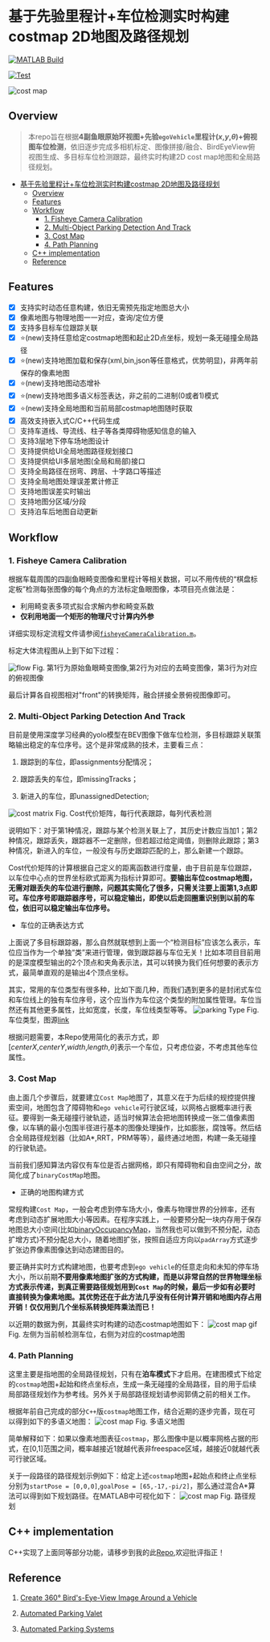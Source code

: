 # 基于先验里程计+车位检测实时构建costmap 2D地图及路径规划

[![MATLAB Build](https://img.shields.io/badge/MATLAB_Build-passing-success)](https://matlab.mathworks.com/)

[![Test](https://img.shields.io/badge/tested_with-R2024a-blue)](https://matlab.mathworks.com/)

![cost map](./data/mapOnLine.JPG)

## Overview

> 本repo旨在根据**4副鱼眼原始环视图+先验`egoVehicle`里程计($x$,$y$,$\theta$)+俯视图车位检测**，依旧逐步完成多相机标定、图像拼接/融合、BirdEyeView俯视图生成、多目标车位检测跟踪，最终实时构建2D cost map地图和全局路径规划。

<!-- @import "[TOC]" {cmd="toc" depthFrom=1 depthTo=6 orderedList=false} -->

<!-- code_chunk_output -->

- [基于先验里程计+车位检测实时构建costmap 2D地图及路径规划](#基于先验里程计车位检测实时构建costmap-2d地图及路径规划)
  - [Overview](#overview)
  - [Features](#features)
  - [Workflow](#workflow)
    - [1. Fisheye Camera Calibration](#1-fisheye-camera-calibration)
    - [2. Multi-Object Parking Detection And Track](#2-multi-object-parking-detection-and-track)
    - [3. Cost Map](#3-cost-map)
    - [4. Path Planning](#4-path-planning)
  - [C++ implementation](#c-implementation)
  - [Reference](#reference)

<!-- /code_chunk_output -->

## Features

- [x] 支持实时动态任意构建，依旧无需预先指定地图总大小
- [x] 像素地图与物理地图一一对应，查询/定位方便
- [x] 支持多目标车位跟踪关联
- [x] :star:(new)支持任意给定costmap地图和起止2D点坐标，规划一条无碰撞全局路径
- [x] :star:(new)支持地图加载和保存(xml,bin,json等任意格式，优势明显)，非两年前保存的像素地图
- [x] :star:(new)支持地图动态增补
- [x] :star:(new)支持地图多语义标签表达，非之前的二进制(0或者1)模式
- [x] :star:(new)支持全局地图和当前局部costmap地图随时获取
- [x] 高效支持嵌入式C/C++代码生成
- [ ] 支持车道线、导流线、柱子等各类障碍物感知信息的输入
- [ ] 支持3层地下停车场地图设计
- [ ] 支持提供给UI全局地图路径规划接口
- [ ] 支持提供给UI多层地图(全局和局部)接口
- [ ] 支持全局路径在拐弯、跨层、十字路口等描述
- [ ] 支持全局地图处理误差累计修正
- [ ] 支持地图误差实时输出
- [ ] 支持地图分区域/分段
- [ ] 支持泊车后地图自动更新

## Workflow

### 1. Fisheye Camera Calibration

根据车载周围的四副鱼眼畸变图像和里程计等相关数据，可以不用传统的“棋盘标定板”检测每张图像的每个角点的方法标定鱼眼图像，本项目亮点做法是：

- 利用畸变表多项式拟合求解内参和畸变系数
- **仅利用地面一个矩形的物理尺寸计算内外参**

详细实现标定流程文件请参阅[`fisheyeCameraCalibration.m`](./fisheyeCameraCalibration.m)。

标定大体流程图从上到下如下过程：

![flow](./data/flow.png)
Fig. 第1行为原始鱼眼畸变图像,第2行为对应的去畸变图像，第3行为对应的俯视图像

最后计算各自视图相对"front"的转换矩阵，融合拼接全景俯视图像即可。

### 2. Multi-Object Parking Detection And Track

目前是使用深度学习经典的yolo模型在BEV图像下做车位检测，多目标跟踪关联策略输出稳定的车位序号。这个是非常成熟的技术，主要看三点：

1. 跟踪到的车位，即assignments分配情况；

2. 跟踪丢失的车位，即missingTracks；

3. 新进入的车位，即unassignedDetection;

![cost matrix](./data/costMatrix.JPG)
Fig. Cost代价矩阵，每行代表跟踪，每列代表检测

说明如下：对于第1种情况，跟踪与某个检测关联上了，其历史计数应当加1；第2种情况，跟踪丢失，跟踪器不一定删除，但若超过给定阈值，则删除此跟踪；第3种情况，新进入的车位，一般没有与历史跟踪匹配的上，那么新建一个跟踪。

Cost代价矩阵的计算根据自己定义的距离函数进行度量，由于目前是车位跟踪，以车位中心点的世界坐标欧式距离为指标计算即可。**要输出车位costmap地图，无需对跟丢失的车位进行删除，问题其实简化了很多，只需关注要上面第1,3点即可。车位序号即跟踪器序号，可以稳定输出，即使以后走回圈重识别到以前的车位，依旧可以稳定输出车位序号。**

- 车位的正确表达方式

上面说了多目标跟踪器，那么自然就联想到上面一个“检测目标”应该怎么表示，车位应当作为一个单独“类”来进行管理，做到跟踪器与车位无关！比如本项目目前用的是深度模型输出的2个顶点和夹角表示法，其可以转换为我们任何想要的表示方式，最简单直观的是输出4个顶点坐标。

其实，常用的车位类型有很多种，比如下面几种，而我们遇到更多的是封闭式车位和车位线上的独有车位序号，这个应当作为车位这个类型的附加属性管理。车位当然还有其他更多属性，比如宽度，长度，车位线类型等等。
![parking Type](./data/parkingType.JPG)
Fig. 车位类型，图源[link](https://ww2.mathworks.cn/help/driving/ref/parkingspace.html?s_tid=doc_ta)

根据问题需要，本Repo使用简化的表示方式，即[$centerX$,$centerY$,$width$,$length$,$\theta$]表示一个车位，只考虑位姿，不考虑其他车位属性。

### 3. Cost Map

由上面几个步骤后，就要建立`Cost Map`地图了，其意义在于为后续的规控提供搜索空间，地图包含了障碍物和`ego vehicle`可行驶区域，以网格占据概率进行表征。要得到一条无碰撞行驶轨迹，适当时候算法会把地图转换成一张二值像素图像，以车辆的最小包围半径进行基本的图像处理操作，比如膨胀，腐蚀等。然后结合全局路径规划器（比如A*,RRT，PRM等等），最终通过地图，构建一条无碰撞的行驶轨迹。

当前我们感知算法内容仅有车位是否占据网格，即只有障碍物和自由空间之分，故简化成了`binaryCostMap`地图。

- 正确的地图构建方式

常规构建`Cost Map`，一般会考虑到停车场大小，像素与物理世界的分辨率，还有考虑到动态扩展地图大小等因素。在程序实践上，一般要预分配一块内存用于保存地图总大小空间(比如[binaryOccupancyMap](https://ww2.mathworks.cn/help/nav/ref/binaryoccupancymap.html)，当然我也可以做到不预分配，动态扩增方式)不预分配总大小，随着地图扩张，按照自适应方向以`padArray`方式逐步扩张边界像素图像达到动态建图目的。

要正确并实时方式构建地图，也要考虑到`ego vehicle`的任意走向和未知的停车场大小，所以前期**不要用像素地图扩张的方式构建，而是以非常自然的世界物理坐标方式表示传递，到真正需要路径规划用到`Cost Map`的时候，最后一步如有必要时直接转换为像素地图。其优势还在于此方法几乎没有任何计算开销和地图内存占用开销！仅仅用到几个坐标系转换矩阵乘法而已！**

以近期的数据为例，其最终实时构建的动态costmap地图如下：
![cost map gif](./data/mapOnLine.gif)
Fig. 左侧为当前帧检测车位，右侧为对应的costmap地图

### 4. Path Planning

这里主要是指地图的全局路径规划，只有在**泊车模式**下才启用。在建图模式下给定的`costmap`地图+起始和终点坐标点，生成一条无碰撞的全局路径，目的用于后续局部路径规划作为参考线。另外关于局部路径规划请参阅郭倩之前的相关工作。

根据年前自己完成的部分`C++`版`costmap`地图工作，结合近期的逐步完善，现在可以得到如下的多语义地图：
![cost map](./data/map_on_line.JPG)
Fig. 多语义地图

简单解释如下：如果以像素地图表征`costmap`，那么图像中是以概率网格占据的形式，在[0,1]范围之间，概率越接近1就越代表非freespace区域，越接近0就越代表可行驶区域。

关于一段路径的路径规划示例如下：给定上述`costmap`地图+起始点和终止点坐标分别为`startPose = [0,0,0]`,`goalPose = [65,-17,-pi/2]`，那么通过混合A*算法可以得到如下规划路径。在MATLAB中可视化如下：
![cost map](./data/plannedPath.png)
Fig. 路径规划

## C++ implementation

C++实现了上面同等部分功能，请移步到我的此[Repo](https://github.com/cuixing158/costmap_pathplan_cpp),欢迎批评指正！

## Reference

1. [Create 360° Bird's-Eye-View Image Around a Vehicle](https://www.mathworks.com/help/driving/ug/create-360-birds-eye-view-image.html)
1. [Automated Parking Valet](https://www.mathworks.com/help/driving/ug/automated-parking-valet.html)

1. [Automated Parking Systems](https://www.mathworks.com/help/driving/automated-parking-systems.html)
